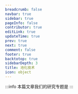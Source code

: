 ```yaml
---
breadcrumb: false
navbar: true
sidebar: true
pageInfo: false
contributor: true
editLink: true
updateTime: true
prev: true
next: true
comment: false
footer: true
backtotop: true
sidebarDepth: 3
title: 池化技术
icon: object
---
```


:::info
本篇文章我们的研究专题是
:::
